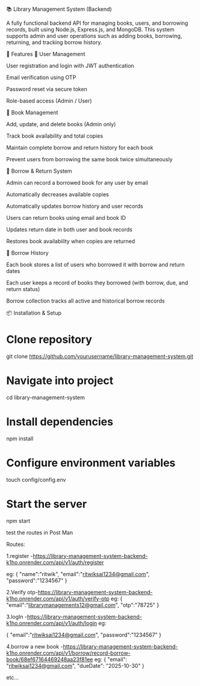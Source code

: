 📚 Library Management System (Backend)

A fully functional backend API for managing books, users, and borrowing records, built using Node.js, Express.js, and MongoDB.
This system supports admin and user operations such as adding books, borrowing, returning, and tracking borrow history.

🚀 Features
👤 User Management

User registration and login with JWT authentication

Email verification using OTP

Password reset via secure token

Role-based access (Admin / User)

📖 Book Management

Add, update, and delete books (Admin only)

Track book availability and total copies

Maintain complete borrow and return history for each book

Prevent users from borrowing the same book twice simultaneously

🔄 Borrow & Return System

Admin can record a borrowed book for any user by email

Automatically decreases available copies

Automatically updates borrow history and user records

Users can return books using email and book ID

Updates return date in both user and book records

Restores book availability when copies are returned

🧾 Borrow History

Each book stores a list of users who borrowed it with borrow and return dates

Each user keeps a record of books they borrowed (with borrow, due, and return status)

Borrow collection tracks all active and historical borrow records

📦 Installation & Setup

# Clone repository

git clone https://github.com/yourusername/library-management-system.git

# Navigate into project

cd library-management-system

# Install dependencies

npm install

# Configure environment variables

touch config/config.env

# Start the server

npm start

test the routes in Post Man

Routes:

1.register -https://library-management-system-backend-k1ho.onrender.com/api/v1/auth/register

eg:
{
"name":"ritwik",
"email":"ritwiksai1234@gmail.com",
"password":"1234567"
}

2.Verify otp-https://library-management-system-backend-k1ho.onrender.com/api/v1/auth/verify-otp
eg:
{
"email":"librarymanagements12@gmail.com",
"otp":"78725"
}

3.logIn -https://library-management-system-backend-k1ho.onrender.com/api/v1/auth/login
eg:

{
"email":"ritwiksai1234@gmail.com",
"password":"1234567"
}

4.borrow a new book -https://library-management-system-backend-k1ho.onrender.com/api/v1/borrow/record-borrow-book/68ef67164469248aa23f81ee
eg:
{
"email": "ritwiksai1234@gmail.com",
"dueDate": "2025-10-30"
}

etc...

